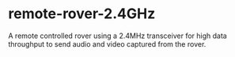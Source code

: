 # remote-rover-2.4GHz
A remote controlled rover using a 2.4MHz transceiver for high data throughput to send audio and video captured from the rover.
